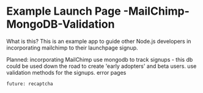 Example Launch Page -MailChimp-MongoDB-Validation
================
What is this?
  This is an example app to guide other Node.js developers in incorporating mailchimp to their launchpage signup.

  Planned:
    incorporating MailChimp
    use mongodb to track signups
          - this db could be used down the road to create 'early adopters' and beta users.
    use validation methods for the signups.
    error pages

    future: recaptcha
